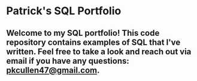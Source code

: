 # Patrick's SQL Portfolio

## Welcome to my SQL portfolio! This code repository contains examples of SQL that I've written. Feel free to take a look and reach out via email if you have any questions: pkcullen47@gmail.com.
